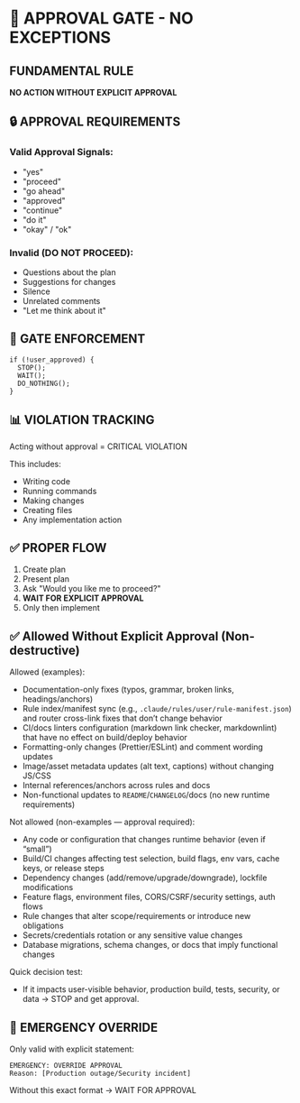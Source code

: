 # 🚪 APPROVAL GATE - NO EXCEPTIONS

## FUNDAMENTAL RULE

**NO ACTION WITHOUT EXPLICIT APPROVAL**

## 🔒 APPROVAL REQUIREMENTS

### Valid Approval Signals:
- "yes"
- "proceed"
- "go ahead"
- "approved"
- "continue"
- "do it"
- "okay" / "ok"

### Invalid (DO NOT PROCEED):
- Questions about the plan
- Suggestions for changes
- Silence
- Unrelated comments
- "Let me think about it"

## 🛑 GATE ENFORCEMENT

```
if (!user_approved) {
  STOP();
  WAIT();
  DO_NOTHING();
}
```

## 📊 VIOLATION TRACKING

Acting without approval = CRITICAL VIOLATION

This includes:
- Writing code
- Running commands
- Making changes
- Creating files
- Any implementation action

## ✅ PROPER FLOW

1. Create plan
2. Present plan
3. Ask "Would you like me to proceed?"
4. **WAIT FOR EXPLICIT APPROVAL**
5. Only then implement

## ✅ Allowed Without Explicit Approval (Non-destructive)

Allowed (examples):
- Documentation-only fixes (typos, grammar, broken links, headings/anchors)
- Rule index/manifest sync (e.g., `.claude/rules/user/rule-manifest.json`) and router cross-link fixes that don’t change behavior
- CI/docs linters configuration (markdown link checker, markdownlint) that have no effect on build/deploy behavior
- Formatting-only changes (Prettier/ESLint) and comment wording updates
- Image/asset metadata updates (alt text, captions) without changing JS/CSS
- Internal references/anchors across rules and docs
- Non-functional updates to `README`/`CHANGELOG`/docs (no new runtime requirements)

Not allowed (non-examples — approval required):
- Any code or configuration that changes runtime behavior (even if “small”)
- Build/CI changes affecting test selection, build flags, env vars, cache keys, or release steps
- Dependency changes (add/remove/upgrade/downgrade), lockfile modifications
- Feature flags, environment files, CORS/CSRF/security settings, auth flows
- Rule changes that alter scope/requirements or introduce new obligations
- Secrets/credentials rotation or any sensitive value changes
- Database migrations, schema changes, or docs that imply functional changes

Quick decision test:
- If it impacts user-visible behavior, production build, tests, security, or data → STOP and get approval.

## 🚨 EMERGENCY OVERRIDE

Only valid with explicit statement:
```
EMERGENCY: OVERRIDE APPROVAL
Reason: [Production outage/Security incident]
```

Without this exact format → WAIT FOR APPROVAL